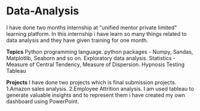 # Data-Analysis
I have done two months internship at "unified mentor private limited" learning platform.
In this internship i have learn so many things related to data analysis and they have given training for one month.

**Topics**
Python programming language.
python packages - Numpy, Sandas, Matplotlib, Seaborn and so on.
Exploratory data analysis.
Statistics - Measure of Central Tendency, Measure of Dispersion.
Hypnosis Testing
Tableau 

**Projects**
I have done two projects which is final submission projects.
1.Amazon sales analysis.
2.Employee Attrition analysis.
I am used tableau to generate valuable insights and to represent them i have created my own dashboard using PowerPoint.
